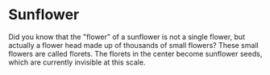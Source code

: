 # Sunflower

Did you know that the "flower" of a sunflower is not a single flower, but
actually a flower head made up of thousands of small flowers? These small
flowers are called florets. The florets in the center become sunflower seeds,
which are currently invisible at this scale.
